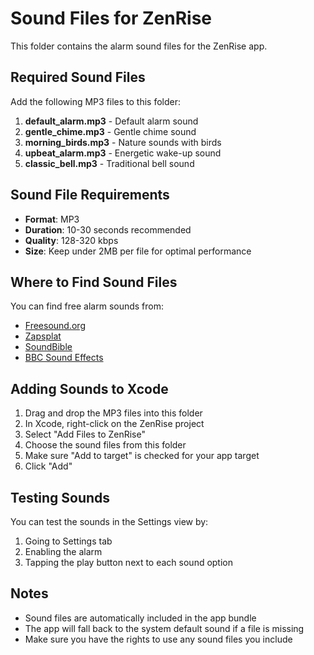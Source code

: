# Sound Files for ZenRise

This folder contains the alarm sound files for the ZenRise app.

## Required Sound Files

Add the following MP3 files to this folder:

1. **default_alarm.mp3** - Default alarm sound
2. **gentle_chime.mp3** - Gentle chime sound
3. **morning_birds.mp3** - Nature sounds with birds
4. **upbeat_alarm.mp3** - Energetic wake-up sound
5. **classic_bell.mp3** - Traditional bell sound

## Sound File Requirements

- **Format**: MP3
- **Duration**: 10-30 seconds recommended
- **Quality**: 128-320 kbps
- **Size**: Keep under 2MB per file for optimal performance

## Where to Find Sound Files

You can find free alarm sounds from:
- [Freesound.org](https://freesound.org/)
- [Zapsplat](https://www.zapsplat.com/)
- [SoundBible](http://soundbible.com/)
- [BBC Sound Effects](https://sound-effects.bbcrewind.co.uk/)

## Adding Sounds to Xcode

1. Drag and drop the MP3 files into this folder
2. In Xcode, right-click on the ZenRise project
3. Select "Add Files to ZenRise"
4. Choose the sound files from this folder
5. Make sure "Add to target" is checked for your app target
6. Click "Add"

## Testing Sounds

You can test the sounds in the Settings view by:
1. Going to Settings tab
2. Enabling the alarm
3. Tapping the play button next to each sound option

## Notes

- Sound files are automatically included in the app bundle
- The app will fall back to the system default sound if a file is missing
- Make sure you have the rights to use any sound files you include

